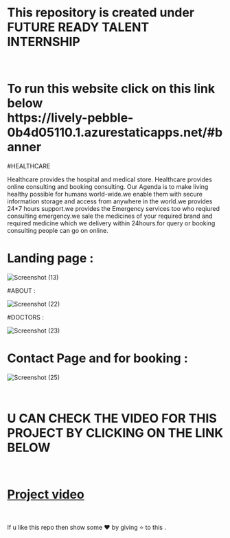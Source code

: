# This repository is created under  FUTURE READY TALENT INTERNSHIP 
<br>
<h1>
To run this website  click on this link below <br>
https://lively-pebble-0b4d05110.1.azurestaticapps.net/#banner
</h1>

#HEALTHCARE

Healthcare provides the hospital and medical store. Healthcare provides online consulting and booking consulting. Our Agenda is to make living healthy possible for humans world-wide.we enable them with secure information storage and access from anywhere in the world.we provides 24*7 hours support.we provides the Emergency services too who reqiured consulting emergency.we sale the medicines of your required brand and required medicine which we delivery within 24hours.for query or booking consulting people can go on online.


# Landing page : 

![Screenshot (13)](https://user-images.githubusercontent.com/103072884/177391959-86467cbc-40c7-44c4-8c94-189e54243da4.png)

#ABOUT  :

![Screenshot (22)](https://user-images.githubusercontent.com/103072884/177424830-ed872267-64bf-41c0-b890-1912845a47f3.png)

#DOCTORS :

![Screenshot (23)](https://user-images.githubusercontent.com/103072884/177424992-ea7f85ee-3759-447c-b0bd-1ff9b0259d63.png)

# Contact Page and for booking :

![Screenshot (25)](https://user-images.githubusercontent.com/103072884/177425067-0418ab72-95ac-4b5f-8725-359c2519b600.png)


<br>

# U CAN CHECK THE VIDEO FOR THIS PROJECT BY CLICKING ON THE LINK BELOW
<br>

# [Project video](https://youtube.com/shorts/b8QWkLwgLJI?feature=share)

<br>

If u like this repo  then  show some ❤️ by giving ⭐ to this  . 
